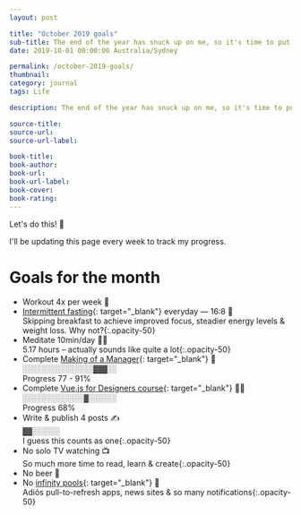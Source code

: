 ```yaml
---
layout: post

title: "October 2019 goals"
sub-title: The end of the year has snuck up on me, so it's time to put my goals in writing, for a little public accountability
date: 2019-10-01 00:00:00 Australia/Sydney

permalink: /october-2019-goals/
thumbnail: 
category: journal
tags: Life

description: The end of the year has snuck up on me, so it's time to put my goals in writing, for a little public accountability

source-title:
source-url:
source-url-label:

book-title:
book-author:
book-url:
book-url-label:
book-cover:
book-rating:
---
```


Let's do this! 🎯

I'll be updating this page every week to track my progress.

# Goals for the month

- Workout 4x per week 💪
- [Intermittent fasting](https://www.nerdfitness.com/blog/a-beginners-guide-to-intermittent-fasting/#what_is_intermittent_fasting){: target="\_blank"} everyday — 16:8 🙊
  <span><br>Skipping breakfast to achieve improved focus, steadier energy levels & weight loss. Why not?</span>{:.opacity-50}
- Meditate 10min/day 🧘‍♂️
  <span><br>5.17 hours – actually sounds like quite a lot</span>{:.opacity-50}
- Complete [Making of a Manager](https://www.goodreads.com/book/show/38821039-the-making-of-a-manager){: target="\_blank"} 📖
  <br>
  <span style="color: var(--colorPrimary01); font-family: Menlo, Monaco, Consolas, Liberation Mono, Courier New, monospace;">░░░░░░░░░░░░░░░▓▓▓░░</span><br>
  <span class="opacity-50 ml-1">Progress 77 - 91%</span>
- Complete [Vue.js for Designers course](https://designcode.io/vue){: target="\_blank"} 👨‍💻
  <br>
  <span style="color: var(--colorPrimary01); font-family: Menlo, Monaco, Consolas, Liberation Mono, Courier New, monospace;">░░░░░░░░░░░░░▓░░░░░░</span><br>
  <span class="opacity-50 ml-1">Progress 68%</span>
- Write & publish 4 posts ✍️
  <br>
  <span style="color: var(--colorPrimary01); font-family: Menlo, Monaco, Consolas, Liberation Mono, Courier New, monospace;">▓▓░░░░░░</span>
  <span><br>I guess this counts as one</span>{:.opacity-50}
- No solo TV watching 📺
  <span><br>So much more time to read, learn & create</span>{:.opacity-50}
- No beer 🍺
- No [infinity pools](https://medium.com/make-time/distractions-are-a-nuisance-but-infinity-pools-are-the-real-problem-e84122d62c0c){: target="\_blank"} 📱
  <span><br>Adiós pull-to-refresh apps, news sites & so many notifications</span>{:.opacity-50}

